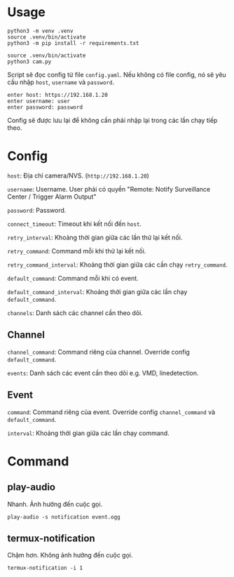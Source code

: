 Usage
=====

``` shell
python3 -m venv .venv
source .venv/bin/activate
python3 -m pip install -r requirements.txt
```

``` shell
source .venv/bin/activate
python3 cam.py
```

Script sẽ đọc config từ file `config.yaml`. Nếu không có file config,
nó sẽ yêu cầu nhập `host`, `username` và `password`.

```
enter host: https://192.168.1.20
enter username: user
enter password: password
```

Config sẽ được lưu lại để không cần phải nhập lại trong các lần chạy
tiếp theo.

Config
======

`host`: Địa chỉ camera/NVS. (`http://192.168.1.20`)

`username`: Username. User phải có quyền "Remote: Notify Surveillance
Center / Trigger Alarm Output"

`password`: Password.

`connect_timeout`: Timeout khi kết nối đến `host`.

`retry_interval`: Khoảng thời gian giữa các lần thử lại kết nối.

`retry_command`: Command mỗi khi thử lại kết nối.

`retry_command_interval`: Khoảng thời gian giữa các cần chạy `retry_command`.

`default_command`: Command mỗi khi có event.

`default_command_interval`: Khoảng thời gian giữa các lần chạy `default_command`.

`channels`: Danh sách các channel cần theo dõi.

Channel
-------

`channel_command`: Command riêng của channel. Override config `default_command`.

`events`: Danh sách các event cần theo dõi e.g. VMD, linedetection.

Event
-----

`command`: Command riêng của event. Override config `channel_command`
và `default_command`.

`interval`: Khoảng thời gian giữa các lần chạy command.

Command
=======

play-audio
----------

Nhanh. Ảnh hưởng đến cuộc gọi.

```
play-audio -s notification event.ogg
```

termux-notification
-------------------

Chậm hơn. Không ảnh hưởng đến cuộc gọi.

```
termux-notification -i 1
```
